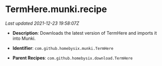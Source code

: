 # TermHere.munki.recipe

_Last updated 2021-12-23 19:58:07Z_

- **Description**: Downloads the latest version of TermHere and imports it into Munki.

- **Identifier**: `com.github.homebysix.munki.TermHere`

- **Parent Recipes**: `com.github.homebysix.download.TermHere`